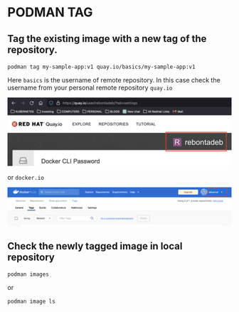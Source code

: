 # PODMAN TAG

## Tag the existing image with a new tag of the repository.
```
podman tag my-sample-app:v1 quay.io/basics/my-sample-app:v1 
```

Here `basics` is the username of remote repository. 
In this case check the username from your personal remote repository `quay.io` 

![title](images/quay-io-repository.png)

or `docker.io`

![title](images/docker-hub-repository.png)


## Check the newly tagged image in local repository

```
podman images 
```
or
```
podman image ls 
```
